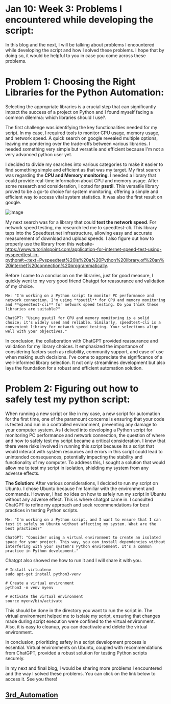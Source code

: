 # Jan 10: Week 3: Problems I encountered while developing the script:

In this blog and the next, I will be talking about problems I encountered while developing the script and how I solved these problems. I hope that by doing so, it would be helpful to you in case you come across these problems.

# Problem 1: Choosing the Right Libraries for the Python Automation:
Selecting the appropriate libraries is a crucial step that can significantly impact the success of a project on Python and I found myself facing a common dilemma: which libraries should I use?. 

The first challenge was identifying the key functionalities needed for my script. In my case, I required tools to monitor CPU usage, memory usage, and network speed. A quick search on google revealed multiple options, leaving me pondering over the trade-offs between various libraries. I needed something very simple but versatile and efficient because I'm not a very advanced python user yet. 

I decided to divide my searches into various categories to make it easier to find something simple and efficient as that was my target. My first search was regarding the **CPU and Memory monitoring**. I needed a library that could provide real-time information about CPU and memory usage. After some research and consideration, I opted for **psutil**. This versatile library proved to be a go-to choice for system monitoring, offering a simple and efficient way to access vital system statistics. It was also the first result on google. 

![image](https://github.com/23W-GBAC/Enechukwu_Blogs/assets/148862792/c99f93ce-67e9-48e8-817c-83dd6c9ae095)

My next search was for a library that could **test the network speed**. For network speed testing, my research led me to speedtest-cli. This library taps into the Speedtest.net infrastructure, allowing easy and accurate measurement of download and upload speeds. I also figure out how to properly use the library from this website- https://www.tutorialspoint.com/application-for-internet-speed-test-using-pyspeedtest-in-python#:~:text=Pyspeedtest%20is%20a%20Python%20library,of%20an%20internet%20connection%20programmatically.

Before I came to a conclusion on the libraries, just for good measure, I quickly went to my very good friend Chatgpt for reassurance and validation of my choice. 
```
Me: "I'm working on a Python script to monitor PC performance and network connection. I'm using **psutil** for CPU and memory monitoring and **speedtest-cli** for network speed testing. Do you think these libraries are suitable?"

ChatGPT: "Using psutil for CPU and memory monitoring is a solid choice; it's widely used and reliable. Similarly, speedtest-cli is a convenient library for network speed testing. Your selections align well with your objectives."
```

In conclusion, the collaboration with ChatGPT provided reassurance and validation for my library choices. It emphasized the importance of considering factors such as reliability, community support, and ease of use when making such decisions. I've come to appreciate the significance of a well-informed library selection. It not only streamlines development but also lays the foundation for a robust and efficient automation solution.

# Problem 2: Figuring out how to safely test my python script:
When running a new script or like in my case, a new script for automation for the first time, one of the paramount concerns is ensuring that your code is tested and run in a controlled environment, preventing any damage to your computer system. As I delved into developing a Python script for monitoring PC performance and network connection, the question of where and how to safely test my script became a critical consideration. I knew that there were risks involved in running this script because its a script that would interact with system resources and errors in this script could lead to unintended consequences, potentially impacting the stability and functionality of my computer. To address this, I sought a solution that would allow me to test my script in isolation, shielding my system from any adverse effects.

**The Solution:** 
After various considerations, I decided to run my script on Ubuntu. I chose Ubuntu because I'm familiar with the environment and commands. However, I had no idea on how to safely run my script in Ubuntu without any adverse effect. This is where chatgpt came in. I consulted ChatGPT to refine my approach and seek recommendations for best practices in testing Python scripts.
```
Me: "I'm working on a Python script, and I want to ensure that I can test it safely on Ubuntu without affecting my system. What are the best practices?"

ChatGPT: "Consider using a virtual environment to create an isolated space for your project. This way, you can install dependencies without interfering with your system's Python environment. It's a common practice in Python development."
```
Chatgpt also showed me how to run it and I will share it with you.
```
# Install virtualenv
sudo apt-get install python3-venv

# Create a virtual environment
python3 -m venv myenv

# Activate the virtual environment
source myenv/bin/activate
```
This should be done in the directory you want to run the script in. The virtual environment helped me to isolate my script, ensuring that changes made during script execution were confined to the virtual environment. Also, it is easy to cleanup, you can deactivate and delete the virtual environment.

In conclusion, prioritizing safety in a script development process is essential. Virtual environments on Ubuntu, coupled with recommendations from ChatGPT, provided a robust solution for testing Python scripts securely.

In my next and final blog, I would be sharing more problems I encountered and the way I solved these problems. You can click on the link below to access it. See you there!

## [3rd_Automation](Automation_0.4.md)
